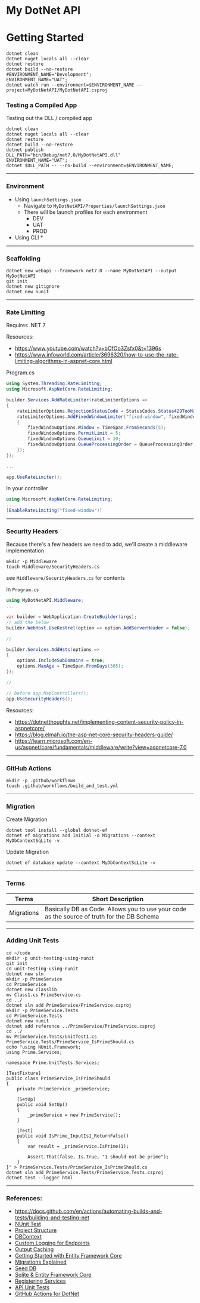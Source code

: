 # My DotNet API

# Getting Started
```shell
dotnet clean
dotnet nuget locals all --clear
dotnet restore
dotnet build --no-restore
#ENVIRONMENT_NAME="Development";
ENVIRONMENT_NAME="UAT";
dotnet watch run --environment=$ENVIRONMENT_NAME --project=MyDotNetAPI/MyDotNetAPI.csproj
```

### Testing a Compiled App
Testing out the DLL / compiled app
```shell
dotnet clean
dotnet nuget locals all --clear
dotnet restore
dotnet build --no-restore
dotnet publish
DLL_PATH="bin/Debug/net7.0/MyDotNetAPI.dll"
ENVIRONMENT_NAME="UAT";
dotnet $DLL_PATH -- --no-build --environment=$ENVIRONMENT_NAME;
```
---

### Environment

* Using `launchSettings.json`
    * Navigate to `MyDotNetAPI/Properties/launchSettings.json`
    * There will be launch profiles for each environment
        * DEV
        * UAT
        * PROD
* Using CLI
    *

---

### Scaffolding
```shell
dotnet new webapi --framework net7.0 --name MyDotNetAPI --output MyDotNetAPI
git init
dotnet new gitignore
dotnet new nunit
```

---

### Rate Limiting
Requires .NET 7

Resources:
* https://www.youtube.com/watch?v=bOfOo3Zsfx0&t=1396s
* https://www.infoworld.com/article/3696320/how-to-use-the-rate-limiting-algorithms-in-aspnet-core.html

Program.cs

```c#
using System.Threading.RateLimiting;
using Microsoft.AspNetCore.RateLimiting;

builder.Services.AddRateLimiter(rateLimiterOptions =>
{
    rateLimiterOptions.RejectionStatusCode = StatusCodes.Status429TooManyRequests;
    rateLimiterOptions.AddFixedWindowLimiter("fixed-window", fixedWindowOptions =>
    {
        fixedWindowOptions.Window = TimeSpan.FromSeconds(5);
        fixedWindowOptions.PermitLimit = 5;
        fixedWindowOptions.QueueLimit = 10;
        fixedWindowOptions.QueueProcessingOrder = QueueProcessingOrder.OldestFirst;
    });
});

...

app.UseRateLimiter();
```

In your controller
```c#
using Microsoft.AspNetCore.RateLimiting;
...
[EnableRateLimiting("fixed-window")]
```

----

### Security Headers
Because there's a few headers we need to add, we'll create a middleware implementation

```shell
mkdir -p Middleware
touch Middleware/SecurityHeaders.cs
```

see `Middleware/SecurityHeaders.cs` for contents

In `Program.cs`

```c#
using MyDotNetAPI.Middleware;
...

var builder = WebApplication.CreateBuilder(args);
// add the below
builder.WebHost.UseKestrel(option => option.AddServerHeader = false);

//

builder.Services.AddHsts(options =>
{
    options.IncludeSubDomains = true;
    options.MaxAge = TimeSpan.FromDays(365);
});

//

// before app.MapControllers();
app.UseSecurityHeaders();
```

Resources:
* https://dotnetthoughts.net/implementing-content-security-policy-in-aspnetcore/
* https://blog.elmah.io/the-asp-net-core-security-headers-guide/
* https://learn.microsoft.com/en-us/aspnet/core/fundamentals/middleware/write?view=aspnetcore-7.0

---

### GitHub Actions
```shell
mkdir -p .github/workflows
touch .github/workflows/build_and_test.yml
```
----

### Migration
Create Migration
```shell
dotnet tool install --global dotnet-ef
dotnet ef migrations add Initial -o Migrations --context MyDbContextSqLite -v
```

Update Migration
```shell
dotnet ef database update --context MyDbContextSqLite -v
```

---

### Terms
| Terms      | Short Description                                                                          |
|------------|--------------------------------------------------------------------------------------------|
| Migrations | Basically DB as Code. Allows you to use your code as the source of truth for the DB Schema |


---

### Adding Unit Tests

```shell
cd ~/code
mkdir -p unit-testing-using-nunit
git init
cd unit-testing-using-nunit
dotnet new sln
mkdir -p PrimeService 
cd PrimeService
dotnet new classlib
mv Class1.cs PrimeService.cs
cd ../
dotnet sln add PrimeService/PrimeService.csproj
mkdir -p PrimeService.Tests
cd PrimeService.Tests
dotnet new nunit
dotnet add reference ../PrimeService/PrimeService.csproj
cd ../
mv PrimeService.Tests/UnitTest1.cs PrimeService.Tests/PrimeService_IsPrimeShould.cs
echo "using NUnit.Framework;
using Prime.Services;

namespace Prime.UnitTests.Services;

[TestFixture]
public class PrimeService_IsPrimeShould
{
    private PrimeService _primeService;

    [SetUp]
    public void SetUp()
    {
        _primeService = new PrimeService();
    }

    [Test]
    public void IsPrime_InputIs1_ReturnFalse()
    {
        var result = _primeService.IsPrime(1);

        Assert.That(false, Is.True, "1 should not be prime");
    }
}" > PrimeService.Tests/PrimeService_IsPrimeShould.cs
dotnet sln add PrimeService.Tests/PrimeService.Tests.csproj
dotnet test --logger html
```

----

### References:
* https://docs.github.com/en/actions/automating-builds-and-tests/building-and-testing-net
* [NUnit Test](https://learn.microsoft.com/en-us/dotnet/core/testing/unit-testing-with-nunit#creating-the-source-project)
* [Project Structure](https://learn.microsoft.com/en-us/aspnet/core/tutorials/first-web-api?view=aspnetcore-7.0&tabs=visual-studio-mac#add-a-model-class)
* [DBContext](https://learn.microsoft.com/en-us/ef/core/get-started/overview/first-app?tabs=netcore-cli)
* [Custom Logging for Endpoints](https://learn.microsoft.com/en-us/aspnet/mvc/overview/older-versions-1/controllers-and-routing/understanding-action-filters-cs)
* [Output Caching](https://learn.microsoft.com/en-us/aspnet/mvc/overview/older-versions-1/controllers-and-routing/improving-performance-with-output-caching-cs)
* [Getting Started with Entity Framework Core](https://www.youtube.com/watch?v=JzfWpiowtqI)
* [Migrations Explained](https://www.youtube.com/watch?v=fl6r-9rQjns)
* [Seed DB](https://www.youtube.com/watch?v=z-Hll4Xddjs)
* [Sqlite & Entity Framework Core](https://www.youtube.com/watch?v=z-Hll4Xddjs)
* [Registering Services](https://www.youtube.com/watch?v=sSq3GtriFuM)
* [API Unit Tests](https://www.youtube.com/watch?v=RgoytbbYbr8)
* [GitHub Actions for DotNet](https://docs.github.com/en/actions/automating-builds-and-tests/building-and-testing-net)
